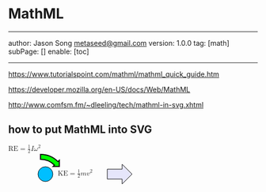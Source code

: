# MathML
---
author: Jason Song <metaseed@gmail.com>
version: 1.0.0
tag: [math]
subPage: []
enable: [toc]

---


https://www.tutorialspoint.com/mathml/mathml_quick_guide.htm

https://developer.mozilla.org/en-US/docs/Web/MathML

http://www.comfsm.fm/~dleeling/tech/mathml-in-svg.xhtml

## how to put MathML into SVG
<svg xmlns="http://www.w3.org/2000/svg" xmlns:xlink="http://www.w3.org/1999/xlink" xmlns:ev="http://www.w3.org/2001/xml-events" version="1.1" width="400px" height="80">
 <g transform="translate(75,60)">
  <g fill="deepskyblue" stroke="black" stroke-width="1px">
   <desc>Marble</desc>
   <a xlink:href="../statistics/s81/marblerace.html" xlink:title="Marble race">
   <circle cx="0" cy="0" r="15"/> 
   </a>
  </g>
 </g>

 <g transform="translate(100,50)">
 <switch>
 <foreignObject width="100" height="40">
  <math xmlns="http://www.w3.org/1998/Math/MathML">
  <mtext>KE</mtext>
  <mo>=</mo>
  <mfrac>
   <mrow><mn>1</mn></mrow>
   <mrow><mn>2</mn></mrow>
  </mfrac>
  <mi>m</mi><msup><mi>v</mi><mn>2</mn></msup>
 </math>
 </foreignObject>
 </switch>
 </g>
 
 <g transform="translate(200,40)">
  <g stroke="black" stroke-width="1" fill="lavender">
   <desc>Linear arrow for kinetic energy</desc>
   <a xlink:href="../physci/ps81/q03.xhtml" xlink:title="Kinetic energy on a quiz">
   <polygon points="0,10 30,10 30,0 50,20 30,40 30,30 0,30"/>
   </a>
  </g>
 </g> 
 
 <g transform="translate(0,0)">
 <switch>
 <foreignObject width="100" height="50">
 <math xmlns="http://www.w3.org/1998/Math/MathML">
  <mtext>RE</mtext>
  <mo>=</mo>
  <mrow>
  <mfrac>
   <mrow><mn>1</mn></mrow>
   <mrow><mn>2</mn></mrow>
  </mfrac>
  <mi>I</mi><msup><mi>ω</mi><mn>2</mn></msup>
  </mrow>
 </math>
 </foreignObject>
 </switch>
 </g>
 
 <!-- Again, SVG after MathMl label -->
 <g transform="translate(65,20) scale(2.0)">
  <g stroke="black" stroke-width="1" fill="lime">
   <desc>Curved arrow for rotational energy</desc>
   <a xlink:href="../physci/ps73/lab04_2008.html#rotational_notes" xlink:title="Rotational end notes">
   <path d="M 0,0 A 25,25 0 0,1 17.68,7.32 l 1.41,-1.41 v 6.36 h -6.36 l 1.41,-1.41 A 20,20 0 0,0 0,5 L 0,0 z"/>
   </a>
  </g>
 </g>

</svg>